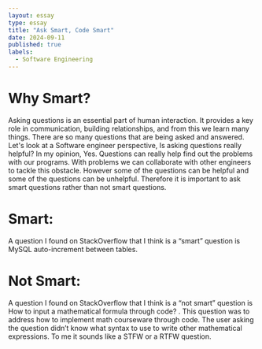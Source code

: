 ```yaml
---
layout: essay
type: essay
title: "Ask Smart, Code Smart"
date: 2024-09-11
published: true
labels:
  - Software Engineering
---
```

<p>
<h1>Why Smart?</h1>
Asking questions is an essential part of human interaction. It provides a key role in communication, building relationships, and from this we learn many things. There are so many questions that are being asked and answered. Let's look at a Software engineer perspective, Is asking questions really helpful? In my opinion, Yes. Questions can really help find out the problems with our programs. With problems we can collaborate with other engineers to tackle this obstacle. However some of the questions can be helpful and some of the questions can be unhelpful. Therefore it is important to ask smart questions rather than not smart questions.

<h1>Smart:</h1>
A question I found on StackOverflow that I think is a “smart” question is MySQL auto-increment between tables. 
<h1>Not Smart:</h1>
A question I found on StackOverflow that I think is a “not smart” question is How to input a mathematical formula through code? . This question was to address how to implement math courseware through code. The user asking the question didn’t know what syntax to use to write other mathematical expressions. To me it sounds like a STFW or a RTFW question. 
</p>
